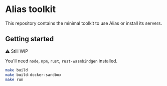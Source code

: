 # Alias toolkit

This repository contains the minimal toolkit to use Alias or install its
servers.

## Getting started

⚠️ Still WIP

You'll need `node`, `npm`, `rust`, `rust-wasmbindgen` installed.


```bash
make build
make build-docker-sandbox
make run
```
